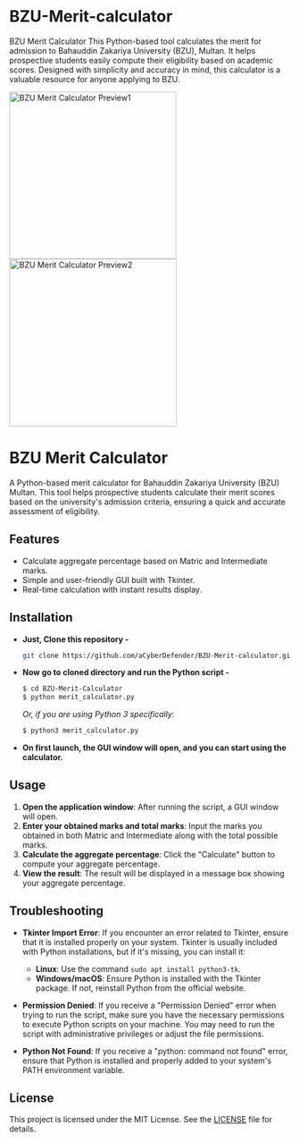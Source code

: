 # BZU-Merit-calculator
BZU Merit Calculator
This Python-based tool calculates the merit for admission to Bahauddin Zakariya University (BZU), Multan. It helps prospective students easily compute their eligibility based on academic scores. Designed with simplicity and accuracy in mind, this calculator is a valuable resource for anyone applying to BZU.

<img width="299" alt="BZU Merit Calculator Preview1" src="https://github.com/user-attachments/assets/4b07099b-ef61-4c31-9fde-10c0084ecc0b">
<img width="300" alt="BZU Merit Calculator Preview2" src="https://github.com/user-attachments/assets/ef95e65b-f928-47dc-a110-9d64f18b6b0b">


# BZU Merit Calculator

A Python-based merit calculator for Bahauddin Zakariya University (BZU) Multan. This tool helps prospective students calculate their merit scores based on the university's admission criteria, ensuring a quick and accurate assessment of eligibility.

## Features

- Calculate aggregate percentage based on Matric and Intermediate marks.
- Simple and user-friendly GUI built with Tkinter.
- Real-time calculation with instant results display.

## Installation

- **Just, Clone this repository -**

    ```bash
    git clone https://github.com/aCyberDefender/BZU-Merit-calculator.git
    ```

- **Now go to cloned directory and run the Python script -**

    ```bash
    $ cd BZU-Merit-Calculator
    $ python merit_calculator.py
    ```

    *Or, if you are using Python 3 specifically:*

    ```bash
    $ python3 merit_calculator.py
    ```

- **On first launch, the GUI window will open, and you can start using the calculator.**

## Usage

1. **Open the application window**: After running the script, a GUI window will open.
2. **Enter your obtained marks and total marks**: Input the marks you obtained in both Matric and Intermediate along with the total possible marks.
3. **Calculate the aggregate percentage**: Click the "Calculate" button to compute your aggregate percentage.
4. **View the result**: The result will be displayed in a message box showing your aggregate percentage.

## Troubleshooting

- **Tkinter Import Error**: If you encounter an error related to Tkinter, ensure that it is installed properly on your system. Tkinter is usually included with Python installations, but if it's missing, you can install it:
  - **Linux**: Use the command `sudo apt install python3-tk`.
  - **Windows/macOS**: Ensure Python is installed with the Tkinter package. If not, reinstall Python from the official website.

- **Permission Denied**: If you receive a "Permission Denied" error when trying to run the script, make sure you have the necessary permissions to execute Python scripts on your machine. You may need to run the script with administrative privileges or adjust the file permissions.

- **Python Not Found**: If you receive a "python: command not found" error, ensure that Python is installed and properly added to your system's PATH environment variable.

## License

This project is licensed under the MIT License. See the [LICENSE](LICENSE.md) file for details.

